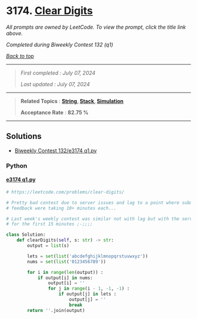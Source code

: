 # 3174. [Clear Digits](<https://leetcode.com/problems/clear-digits>)

*All prompts are owned by LeetCode. To view the prompt, click the title link above.*

*Completed during Biweekly Contest 132 (q1)*

*[Back to top](<../README.md>)*

------

> *First completed : July 07, 2024*
>
> *Last updated : July 07, 2024*

------

> **Related Topics** : **[String](<by_topic/String.md>), [Stack](<by_topic/Stack.md>), [Simulation](<by_topic/Simulation.md>)**
>
> **Acceptance Rate** : **82.75 %**

------

## Solutions

- [Biweekly Contest 132/e3174 q1.py](<../my-submissions/Biweekly Contest 132/e3174 q1.py>)
### Python
#### [e3174 q1.py](<../my-submissions/Biweekly Contest 132/e3174 q1.py>)
```Python
# https://leetcode.com/problems/clear-digits/

# Pretty bad contest due to server issues and lag to a point where submissions and
# feedback were taking 10+ minutes each...

# Last week's weekly contest was similar not with lag but with the servers being down 
# for the first 15 minutes ;-;;;;

class Solution:
    def clearDigits(self, s: str) -> str:
        output = list(s)

        lets = set(list('abcdefghijklmnopqrstuvwxyz'))
        nums = set(list('0123456789'))

        for i in range(len(output)) :
            if output[i] in nums:
                output[i] = ''
                for j in range(i - 1, -1, -1) :
                    if output[j] in lets :
                        output[j] = ''
                        break
        return ''.join(output)
```

